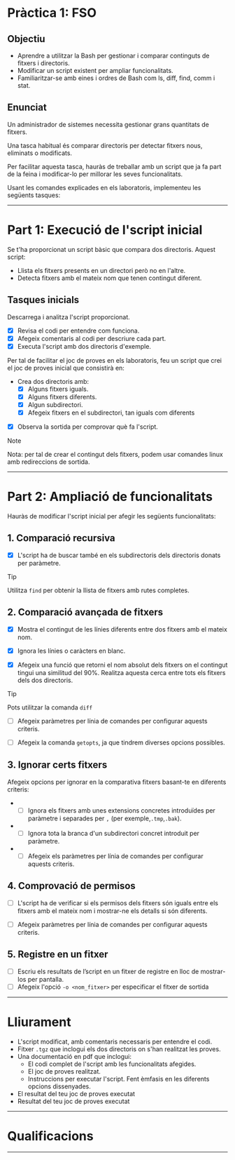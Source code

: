 # Pràctica 1: FSO

## Objectiu
- Aprendre a utilitzar la Bash per gestionar i comparar continguts de fitxers i directoris.
- Modificar un script existent per ampliar funcionalitats.
- Familiaritzar-se amb eines i ordres de Bash com ls, diff, find, comm i stat.

## Enunciat
Un administrador de sistemes necessita gestionar grans quantitats de fitxers.

Una tasca habitual és comparar directoris per detectar fitxers nous, eliminats o modificats. 

Per facilitar aquesta tasca, hauràs de treballar amb un script que ja fa part de la feina i modificar-lo per millorar les seves funcionalitats.

Usant les comandes explicades en els laboratoris, implementeu les següents tasques:

---

# Part 1: Execució de l'script inicial
Se t'ha proporcionat un script bàsic que compara dos directoris. Aquest script:
- Llista els fitxers presents en un directori però no en l'altre.
- Detecta fitxers amb el mateix nom que tenen contingut diferent.

## Tasques inicials
Descarrega i analitza l'script proporcionat.

- [x] Revisa el codi per entendre com funciona.
- [x] Afegeix comentaris al codi per descriure cada part.
- [x] Executa l'script amb dos directoris d'exemple.

Per tal de facilitar el joc de proves en els laboratoris, feu un script que crei el joc de proves inicial que consistirà en:

- Crea dos directoris amb:
  - [x] Alguns fitxers iguals.
  - [x] Alguns fitxers diferents.
  - [x] Algun subdirectori.
  - [x] Afegeix fitxers en el subdirectori, tan iguals com diferents
- [x] Observa la sortida per comprovar què fa l'script.

> [!NOTE]
> Nota: per tal de crear el contingut dels fitxers, podem usar comandes linux amb redireccions de sortida.

---

# Part 2: Ampliació de funcionalitats
Hauràs de modificar l'script inicial per afegir les següents funcionalitats:

## 1. Comparació recursiva
- [x] L'script ha de buscar també en els subdirectoris dels directoris donats per paràmetre.

> [!TIP]
Utilitza `find` per obtenir la llista de fitxers amb rutes completes.

## 2. Comparació avançada de fitxers
- [x] Mostra el contingut de les línies diferents entre dos fitxers amb el mateix nom.

- [x] Ignora les línies o caràcters en blanc.

- [x] Afegeix una funció que retorni el nom absolut dels fitxers on el contingut tingui una similitud del 90%. Realitza aquesta cerca entre tots els fitxers dels dos directoris.

> [!TIP]
> Pots utilitzar la comanda `diff`

- [ ] Afegeix paràmetres per línia de comandes per configurar aquests criteris.

- [ ] Afegeix la comanda `getopts`, ja que tindrem diverses opcions possibles.

## 3. Ignorar certs fitxers
Afegeix opcions per ignorar en la comparativa fitxers basant-te en diferents criteris:

- - [ ] Ignora els fitxers amb unes extensions concretes introduïdes per paràmetre i separades per `,` (per exemple,`.tmp`,`.bak`).
- - [ ] Ignora tota la branca d'un subdirectori concret introduit per paràmetre.
- - [ ] Afegeix els paràmetres per línia de comandes per configurar aquests criteris.

## 4. Comprovació de permisos
- [ ] L'script ha de verificar si els permisos dels fitxers són iguals entre els fitxers amb el mateix nom i mostrar-ne els detalls si són diferents.

- [ ] Afegeix paràmetres per línia de comandes per configurar aquests criteris.

## 5. Registre en un fitxer
- [ ] Escriu els resultats de l’script en un fitxer de registre en lloc de mostrar-los per pantalla.
- [ ] Afegeix l'opció `-o <nom_fitxer>` per especificar el fitxer de sortida

---

# Lliurament
- L'script modificat, amb comentaris necessaris per entendre el codi.
- Fitxer `.tgz` que inclogui els dos directoris on s'han realitzat les proves.
- Una documentació en pdf que inclogui:
  - El codi complet de l'script amb les funcionalitats afegides.
  - El joc de proves realitzat.
  - Instruccions per executar l'script. Fent èmfasis en les diferents opcions dissenyades.
- El resultat del teu joc de proves executat
- Resultat del teu joc de proves executat

---

# Qualificacions

---

